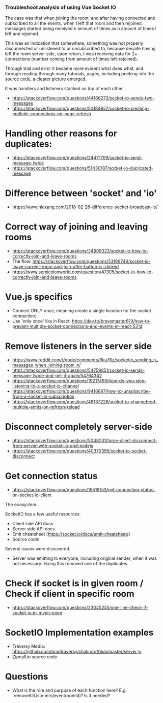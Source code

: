 ### Troubleshoot analysis of using Vue Socket IO

The case was that when joining the room, and after having connected and subscribed to all the events, when I left that room and then rejoined, messages started being received n amount of times as n amount of times I left and rejoined. 

This was an indication that somewhere, something was not properly disconnected or unlistened to or unsubscribed to, because despite having left the room server side, upon return, I was receiving data for 2+ connections (number coming from amount of times left-rejoined).

Through trial and error it became more evident what does what, and through reading through many tutorials, pages, including peeking into the source code, a clearer picture emerged.


It was handlers and listeners stacked on top of each other.
- https://stackoverflow.com/questions/44166273/socket-io-sends-two-messages
- https://stackoverflow.com/questions/50184957/socket-io-creating-multiple-connections-on-page-refresh

# Handling other reasons for duplicates:
- https://stackoverflow.com/questions/24471709/socket-io-send-message-twice
- https://stackoverflow.com/questions/51430187/socket-io-duplicated-message

# Difference between 'socket' and 'io'
- https://www.nickang.com/2018-02-26-difference-socket-broadcast-io/

# Correct way of joining and leaving rooms
- https://stackoverflow.com/questions/34909323/socket-io-how-to-correctly-join-and-leave-rooms 
- The flow: https://stackoverflow.com/questions/53196749/socket-io-leave-current-room-and-join-after-button-is-clicked
- https://www.semicolonworld.com/question/47305/socket-io-how-to-correctly-join-and-leave-rooms

# Vue.js specifics
- Connect ONLY once, meaning create a single location for the socket connection;
- Use 'only once' like in React: https://dev.to/bravemaster619/how-to-prevent-multiple-socket-connections-and-events-in-react-531d 

# Remove listeners in the server side
- https://www.reddit.com/r/node/comments/9ku76z/socketio_sending_n_messages_when_joining_room_n/ 
- https://stackoverflow.com/questions/54759851/socket-io-sends-message-twice-and-get-it-again/54764342 
- https://stackoverflow.com/questions/19217459/how-do-you-stop-listening-to-a-socket-io-channel 
- https://stackoverflow.com/questions/9418697/how-to-unsubscribe-from-a-socket-io-subscription 
- https://stackoverflow.com/questions/48137228/socket-io-changefeed-multiple-emits-on-refresh-reload

# Disconnect completely server-side
- https://stackoverflow.com/questions/5048231/force-client-disconnect-from-server-with-socket-io-and-nodejs
- https://stackoverflow.com/questions/40370395/socket-io-socket-disconnect

# Get connection status
- https://stackoverflow.com/questions/16518153/get-connection-status-on-socket-io-client


The ecosystem.

SocketIO has a few useful resources:
- Client side API docs
- Server side API docs
- Emit cheatsheet (https://socket.io/docs/emit-cheatsheet/)
- Source code!


Several issues were discovered.
- Server was emitting to everyone, including original sender, when it was not necessary. Fixing this removed one of the duplicates.

# Check if socket is in given room / Check if client in specific room
- https://stackoverflow.com/questions/23045245/one-line-check-if-socket-is-in-given-room

# SocketIO Implementation examples
- Traversy Media: https://github.com/bradtraversy/chatcord/blob/master/server.js
- Zipcall.io source code


# Questions
- What is the role and purpose of each function here? E.g. .removeAllListeners(eventroomId)? Is it needed?